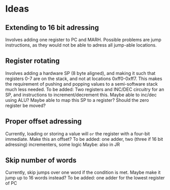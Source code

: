 # Ideas
## Extending to 16 bit adressing
Involves adding one register to PC and MARH. Possible problems are jump instructions, as they would not be able to adress all jump-able locations.
## Register rotating
Involves adding a hardware SP (8 byte aligned), and making it such that registers 0-7 are on the stack, and not at locations 0xff0-0xff7. This makes the requirement of pushing and popping values to a semi-software stack much less needed.
To be added: Two registers and INC/DEC circuitry for an SP, and instructions to increment/decrement this. 
	Maybe able to inc/dec using ALU?
	Maybe able to map this SP to a register?
	Should the zero register be moved?
## Proper offset adressing
Currently, loading or storing a value will `or` the register with a four-bit immediate. Make this an offset?
To be added: one adder, two (three if 16 bit adressing) incrementers, some logic
	Maybe: also in JR
## Skip number of words
Currently, skip jumps over one word if the condition is met. Maybe make it jump up to 16 words instead?
To be added: one adder for the lowest register of PC

